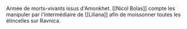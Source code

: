 Armée de morts-vivants issus d'Amonkhet. [[Nicol Bolas]] compte les manipuler par l'intermédiaire de [[Liliana]] afin de moissonner toutes les étincelles sur Ravnica.